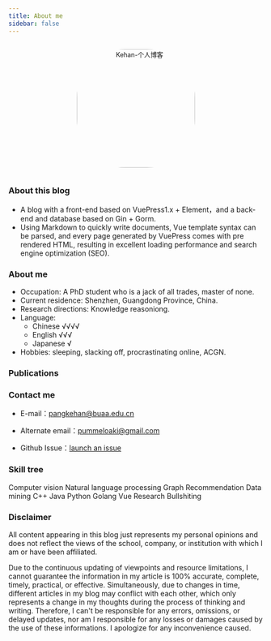 ```yaml
---
title: About me
sidebar: false
---
```


<p align="center"><img style="border-radius:41%;pointer-events:none;transform: scale(0.9);" :src="$withBase('/luffy.jpg')" alt="Kehan-个人博客" width=260></p>

<!-- ### One sentence -->

<!-- - The best time to plant a tree was ten years ago, followed by now. -->

### About this blog

- A blog with a front-end based on VuePress1.x + Element，and a back-end and database based on Gin + Gorm.
- Using Markdown to quickly write documents, Vue template syntax can be parsed, and every page generated by VuePress comes with pre rendered HTML, resulting in excellent loading performance and search engine optimization (SEO).

### About me

- Occupation: A PhD student who is a jack of all trades, master of none.
- Current residence: Shenzhen, Guangdong Province, China.
- Research directions: Knowledge reasoniong.
- Language:
  - Chinese √√√√ 
  - English √√√
  - Japanese √
- Hobbies: sleeping, slacking off, procrastinating online, ACGN.

### Publications

### Contact me

- E-mail：[pangkehan@buaa.edu.cn](mailto:pangkehan@buaa.edu.cn)

- Alternate email：[pummeloaki@gmail.com](mailto:pummeloaki@gmail.com)

- Github Issue：[launch an issue](https://github.com/Khancat1120/Khancat1120.github.io/issues)

### Skill tree

Computer vision
<el-progress :text-inside="true" :stroke-width="26" :percentage="10"></el-progress>
Natural language processing
<el-progress :text-inside="true" :stroke-width="24" :percentage="40" status="success"></el-progress>
Graph
<el-progress :text-inside="true" :stroke-width="22" :percentage="80" status="warning"></el-progress>
Recommendation
<el-progress :text-inside="true" :stroke-width="22" :percentage="20" status="warning"></el-progress>
Data mining
<el-progress :text-inside="true" :stroke-width="26" :percentage="50"></el-progress>
C++
<el-progress :text-inside="true" :stroke-width="20" :percentage="50" status="exception"></el-progress>
Java
<el-progress :text-inside="true" :stroke-width="26" :percentage="10"></el-progress>
Python
<el-progress :text-inside="true" :stroke-width="24" :percentage="80" status="success"></el-progress>
Golang
<el-progress :text-inside="true" :stroke-width="22" :percentage="40" status="warning"></el-progress>
Vue
<el-progress :text-inside="true" :stroke-width="20" :percentage="20" status="exception"></el-progress>
Research 
<el-progress :text-inside="true" :stroke-width="20" :percentage="10" status="warning"></el-progress>
Bullshiting
<el-progress :text-inside="true" :stroke-width="24" :percentage="90" status="success"></el-progress>

<!-- ### 参与社区

<i class='iconfont icon-weixin' zico='微信公众号'></i>  微信公众号：[前端知识密码](https://mp.weixin.qq.com/s/3aDaJckgca24fwwbH_sXnA)

<i class='iconfont icon-jianshu' style='color:#ea6f5a' zico='简书'></i> 简书：[https://www.jianshu.com/u/c41a255ced87](https://www.jianshu.com/u/c41a255ced87)

<i class='iconfont icon-csdn' zico='CSDN'></i>  CSDN：[https://blog.csdn.net/Ma_lunan](https://blog.csdn.net/Ma_lunan) -->
### Disclaimer
All content appearing in this blog just represents my personal opinions and does not reflect the views of the school, company, or institution with which I am or have been affiliated.

Due to the continuous updating of viewpoints and resource limitations, I cannot guarantee the information in my article is 100% accurate, complete, timely, practical, or effective. Simultaneously, due to changes in time, different articles in my blog may conflict with each other, which only represents a change in my thoughts during the process of thinking and writing. Therefore, I can't be responsible for any errors, omissions, or delayed updates, nor am I responsible for any losses or damages caused by the use of these informations. I apologize for any inconvenience caused.


<style lang="stylus" scoped> 
.icon.iconfont {
  font-size:28px;
}
</style>


<ClientOnly>
  <leave/>
</ClientOnly/>
